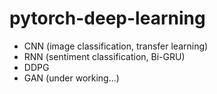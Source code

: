 # pytorch-deep-learning

- CNN (image classification, transfer learning)
- RNN (sentiment classification, Bi-GRU)
- DDPG
- GAN (under working...)